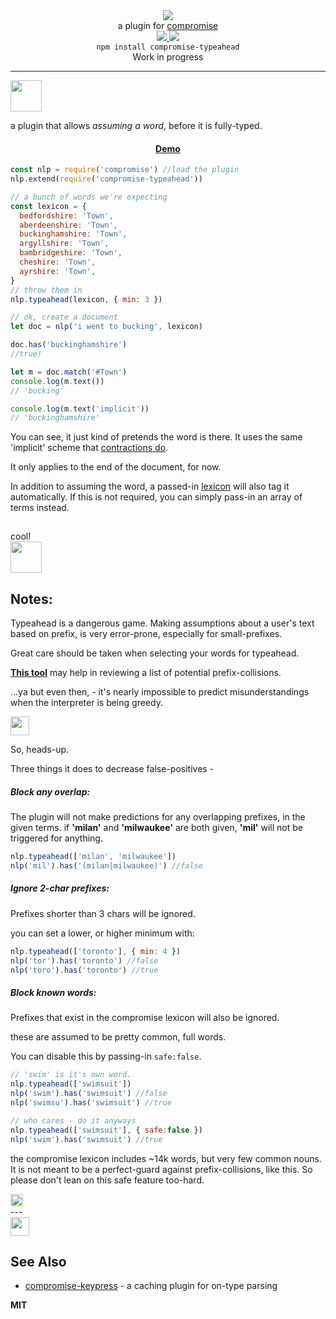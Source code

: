 <div align="center">
  <img src="https://cloud.githubusercontent.com/assets/399657/23590290/ede73772-01aa-11e7-8915-181ef21027bc.png" />

  <div>a plugin for <a href="https://github.com/spencermountain/compromise/">compromise</a></div>
  
  <!-- npm version -->
  <a href="https://npmjs.org/package/compromise-typeahead">
    <img src="https://img.shields.io/npm/v/compromise-typeahead.svg?style=flat-square" />
  </a>
  
  <!-- file size -->
  <a href="https://unpkg.com/compromise-typeahead/builds/compromise-typeahead.min.js">
    <img src="https://badge-size.herokuapp.com/spencermountain/compromise/master/plugins/scan/builds/compromise-typeahead.min.js" />
  </a>
  <div align="center">
    <code>npm install compromise-typeahead</code>
    <div >Work in progress</div>
  </div>
   <hr/>
</div>
<!-- spacer -->
<div >
  <img height="50px" src="https://user-images.githubusercontent.com/399657/68221862-17ceb980-ffb8-11e9-87d4-7b30b6488f16.png"/>
</div>

a plugin that allows *assuming a word*, before it is fully-typed.
<div align="center">
  <h4><a href="https://observablehq.com/@spencermountain/compromise-typeahead">Demo</a></h4>
</div>

```js
const nlp = require('compromise') //load the plugin
nlp.extend(require('compromise-typeahead'))

// a bunch of words we're expecting
const lexicon = {
  bedfordshire: 'Town',
  aberdeenshire: 'Town',
  buckinghamshire: 'Town',
  argyllshire: 'Town',
  bambridgeshire: 'Town',
  cheshire: 'Town',
  ayrshire: 'Town',
}
// throw them in
nlp.typeahead(lexicon, { min: 3 })

// ok, create a document
let doc = nlp('i went to bucking', lexicon)

doc.has('buckinghamshire') 
//true!

let m = doc.match('#Town')
console.log(m.text())
// 'bucking'

console.log(m.text('implicit'))
// 'buckinghamshire'
```
You can see, it just kind of pretends the word is there. It uses the same 'implicit' scheme that [contractions do](https://observablehq.com/@spencermountain/compromise-contractions).

It only applies to the end of the document, for now.

In addition to assuming the word, a passed-in [lexicon](https://observablehq.com/@spencermountain/compromise-lexicon) will also tag it automatically. If this is not required, you can simply pass-in an array of terms instead.

<!-- spacer -->
<div >
  <img height="15px" src="https://user-images.githubusercontent.com/399657/68221862-17ceb980-ffb8-11e9-87d4-7b30b6488f16.png"/>
</div>
cool!
<!-- spacer -->
<div >
  <img height="50px" src="https://user-images.githubusercontent.com/399657/68221862-17ceb980-ffb8-11e9-87d4-7b30b6488f16.png"/>
</div>

## Notes:
Typeahead is a dangerous game. Making assumptions about a user's text based on prefix, is very error-prone, especially for small-prefixes.

Great care should be taken when selecting your words for typeahead. 

**[This tool](https://observablehq.com/@spencermountain/prefix-word-lookup)** may help in reviewing a list of potential prefix-collisions. 

...ya but even then, - it's nearly impossible to predict misunderstandings when the interpreter is being greedy.

<!-- spacer -->
<div >
  <img height="30px" src="https://user-images.githubusercontent.com/399657/68221862-17ceb980-ffb8-11e9-87d4-7b30b6488f16.png"/>
</div>

So, heads-up.

Three things it does to decrease false-positives - 

##### Block any overlap:
The plugin will not make predictions for any overlapping prefixes, in the given terms.
if **'milan'** and **'milwaukee'** are both given, **'mil'** will not be triggered for anything.
```js
nlp.typeahead(['milan', 'milwaukee'])
nlp('mil').has('(milan|milwaukee)') //false
```

##### Ignore 2-char prefixes:
Prefixes shorter than 3 chars will be ignored.

you can set a lower, or higher minimum with:
```js
nlp.typeahead(['toronto'], { min: 4 })
nlp('tor').has('toronto') //false
nlp('toro').has('toronto') //true
```

##### Block known words:
Prefixes that exist in the compromise lexicon will also be ignored.

these are assumed to be pretty common, full words.

You can disable this by passing-in `safe:false`.
```js
// 'swim' is it's own word.
nlp.typeahead(['swimsuit'])
nlp('swim').has('swimsuit') //false
nlp('swimsu').has('swimsuit') //true

// who cares - do it anyways
nlp.typeahead(['swimsuit'], { safe:false })
nlp('swim').has('swimsuit') //true
```
the compromise lexicon includes ~14k words, but very few common nouns. It is not meant to be a perfect-guard against prefix-collisions, like this.
So please don't lean on this safe feature too-hard.

<!-- spacer -->
<div >
  <img height="20px" src="https://user-images.githubusercontent.com/399657/68221862-17ceb980-ffb8-11e9-87d4-7b30b6488f16.png"/>
</div>
---

<!-- spacer -->
<div >
  <img height="30px" src="https://user-images.githubusercontent.com/399657/68221862-17ceb980-ffb8-11e9-87d4-7b30b6488f16.png"/>
</div>


## See Also
* [compromise-keypress](../keypress) - a caching plugin for on-type parsing

**MIT**
